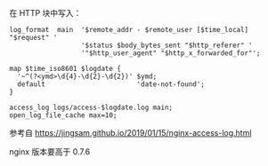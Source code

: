 在 HTTP 块中写入：

``` nginx
log_format  main  '$remote_addr - $remote_user [$time_local] "$request" '
                  '$status $body_bytes_sent "$http_referer" '
                  '"$http_user_agent" "$http_x_forwarded_for"';

map $time_iso8601 $logdate {
  '~^(?<ymd>\d{4}-\d{2}-\d{2})' $ymd;
  default                       'date-not-found';
}

access_log logs/access-$logdate.log main;
open_log_file_cache max=10;
```

参考自 https://jingsam.github.io/2019/01/15/nginx-access-log.html

nginx 版本要高于 0.7.6